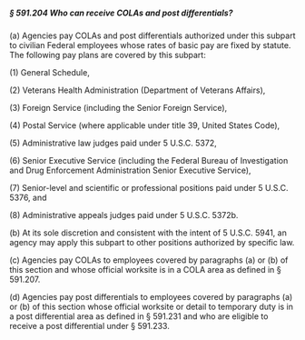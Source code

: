 ##### § 591.204 Who can receive COLAs and post differentials? #####

(a) Agencies pay COLAs and post differentials authorized under this subpart to civilian Federal employees whose rates of basic pay are fixed by statute. The following pay plans are covered by this subpart:

(1) General Schedule,

(2) Veterans Health Administration (Department of Veterans Affairs),

(3) Foreign Service (including the Senior Foreign Service),

(4) Postal Service (where applicable under title 39, United States Code),

(5) Administrative law judges paid under 5 U.S.C. 5372,

(6) Senior Executive Service (including the Federal Bureau of Investigation and Drug Enforcement Administration Senior Executive Service),

(7) Senior-level and scientific or professional positions paid under 5 U.S.C. 5376, and

(8) Administrative appeals judges paid under 5 U.S.C. 5372b.

(b) At its sole discretion and consistent with the intent of 5 U.S.C. 5941, an agency may apply this subpart to other positions authorized by specific law.

(c) Agencies pay COLAs to employees covered by paragraphs (a) or (b) of this section and whose official worksite is in a COLA area as defined in § 591.207.

(d) Agencies pay post differentials to employees covered by paragraphs (a) or (b) of this section whose official worksite or detail to temporary duty is in a post differential area as defined in § 591.231 and who are eligible to receive a post differential under § 591.233.
